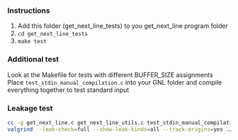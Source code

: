 ### Instructions

1. Add this folder (get_next_line_tests) to you get_next_line program folder
2. `cd get_next_line_tests`
3. `make test`

### Additional test

Look at the Makefile for tests with different BUFFER_SIZE assignments
Place `test_stdin_manual_compilation.c` into your GNL folder and compile everything together to test standard input

### Leakage test
```bash
cc -g get_next_line.c get_next_line_utils.c test_stdin_manual_compilation.c -o gnl_test
valgrind --leak-check=full --show-leak-kinds=all --track-origins=yes ./gnl_test

```

